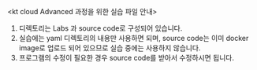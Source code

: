 <kt cloud Advanced 과정을 위한 실습 파일 안내>

1. 디렉토리는 Labs 과 source code로 구성되어 있습니다.
2. 실습에는 yaml 디렉토리의 내용만 사용하면 되며, source code는 이미 docker image로 업로드 되어 있으므로 실습 중에는 사용하지 않습니다.
3. 프로그램의 수정이 필요한 경우 source code를 받아서 수정하시면 됩니다.
